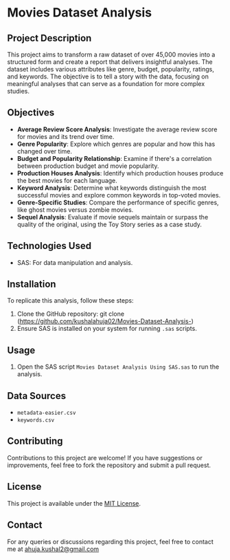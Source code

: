# Movies Dataset Analysis

## Project Description
This project aims to transform a raw dataset of over 45,000 movies into a structured form and create a report that delivers insightful analyses. The dataset includes various attributes like genre, budget, popularity, ratings, and keywords. The objective is to tell a story with the data, focusing on meaningful analyses that can serve as a foundation for more complex studies.

## Objectives
- **Average Review Score Analysis**: Investigate the average review score for movies and its trend over time.
- **Genre Popularity**: Explore which genres are popular and how this has changed over time.
- **Budget and Popularity Relationship**: Examine if there's a correlation between production budget and movie popularity.
- **Production Houses Analysis**: Identify which production houses produce the best movies for each language.
- **Keyword Analysis**: Determine what keywords distinguish the most successful movies and explore common keywords in top-voted movies.
- **Genre-Specific Studies**: Compare the performance of specific genres, like ghost movies versus zombie movies.
- **Sequel Analysis**: Evaluate if movie sequels maintain or surpass the quality of the original, using the Toy Story series as a case study.

## Technologies Used
- SAS: For data manipulation and analysis.

## Installation
To replicate this analysis, follow these steps:
1. Clone the GitHub repository: git clone (https://github.com/kushalahuja02/Movies-Dataset-Analysis-)
2. Ensure SAS is installed on your system for running `.sas` scripts.

## Usage
1. Open the SAS script `Movies Dataset Analysis Using SAS.sas` to run the analysis.

## Data Sources
- `metadata-easier.csv`
- `keywords.csv`

## Contributing
Contributions to this project are welcome! If you have suggestions or improvements, feel free to fork the repository and submit a pull request.

## License
This project is available under the [MIT License](LICENSE.md).

## Contact
For any queries or discussions regarding this project, feel free to contact me at ahuja.kushal2@gmail.com


